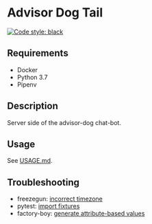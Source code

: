 # Advisor Dog Tail
[![Code style: black](https://img.shields.io/badge/code%20style-black-000000.svg)](https://github.com/python/black)


## Requirements
- Docker
- Python 3.7
- Pipenv

## Description
Server side of the advisor-dog chat-bot.

## Usage
See [USAGE.md](USAGE.md).

## Troubleshooting
* freezegun: [incorrect timezone](https://github.com/spulec/freezegun/issues/87)
* pytest: [import fixtures](https://gist.github.com/peterhurford/09f7dcda0ab04b95c026c60fa49c2a68)
* factory-boy: [generate attribute-based values](https://stackoverflow.com/questions/35545424/can-factory-boy-auto-generate-django-model-field-values-like-model-mommy-does)
